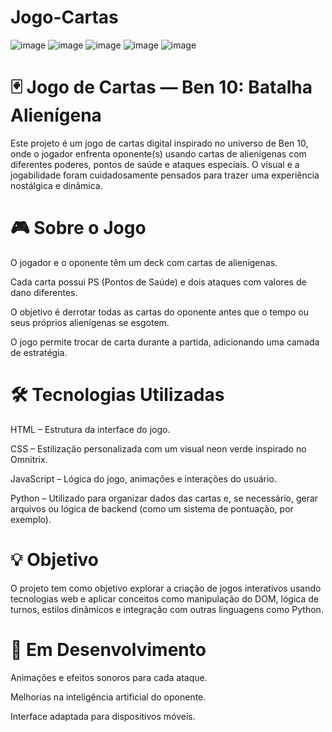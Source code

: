 # Jogo-Cartas
![image](https://github.com/user-attachments/assets/663b6be4-c75c-4e4b-b811-92aeea1f2093)
![image](https://github.com/user-attachments/assets/ebb8dcbc-8330-40c9-a593-fbae048a34bf)
![image](https://github.com/user-attachments/assets/de52469b-b039-4db5-be35-12a0c40408f8)
![image](https://github.com/user-attachments/assets/2dadb4a3-8f42-4054-9364-ebd0694aebc5)
![image](https://github.com/user-attachments/assets/6953f6b6-2e2b-43b5-a205-e003383a4c1c)

# 🃏 Jogo de Cartas — Ben 10: Batalha Alienígena
Este projeto é um jogo de cartas digital inspirado no universo de Ben 10, onde o jogador enfrenta oponente(s) usando cartas de alienígenas com diferentes poderes, pontos de saúde e ataques especiais. O visual e a jogabilidade foram cuidadosamente pensados para trazer uma experiência nostálgica e dinâmica.

# 🎮 Sobre o Jogo
O jogador e o oponente têm um deck com cartas de alienígenas.

Cada carta possui PS (Pontos de Saúde) e dois ataques com valores de dano diferentes.

O objetivo é derrotar todas as cartas do oponente antes que o tempo ou seus próprios alienígenas se esgotem.

O jogo permite trocar de carta durante a partida, adicionando uma camada de estratégia.

# 🛠️ Tecnologias Utilizadas
HTML – Estrutura da interface do jogo.

CSS – Estilização personalizada com um visual neon verde inspirado no Omnitrix.

JavaScript – Lógica do jogo, animações e interações do usuário.

Python – Utilizado para organizar dados das cartas e, se necessário, gerar arquivos ou lógica de backend (como um sistema de pontuação, por exemplo).

# 💡 Objetivo
O projeto tem como objetivo explorar a criação de jogos interativos usando tecnologias web e aplicar conceitos como manipulação do DOM, lógica de turnos, estilos dinâmicos e integração com outras linguagens como Python.

# 🧪 Em Desenvolvimento
Animações e efeitos sonoros para cada ataque.

Melhorias na inteligência artificial do oponente.

Interface adaptada para dispositivos móveis.

